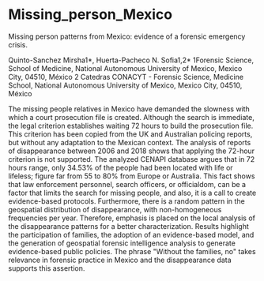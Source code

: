 # Missing_person_Mexico
Missing person patterns from Mexico: evidence of a forensic emergency crisis.

Quinto-Sanchez Mirsha1*, Huerta-Pacheco N. Sofia1,2*
1Forensic Science, School of Medicine, National Autonomous University of Mexico, Mexico City, 04510, México
2 Catedras CONACYT - Forensic Science, Medicine School, National Autonomous University of Mexico, Mexico City, 04510, México

The missing people relatives in Mexico have demanded the slowness with which a court prosecution file is created. Although the search is immediate, the legal criterion establishes waiting 72 hours to build the prosecution file. This criterion has been copied from the UK and Australian policing reports, but without any adaptation to the Mexican context. The analysis of reports of disappearance between 2006 and 2018 shows that applying the 72-hour criterion is not supported. The analyzed CENAPI database argues that in 72 hours range, only 34.53% of the people had been located with life or lifeless; figure far from 55 to 80% from Europe or Australia. This fact shows that law enforcement personnel, search officers, or officialdom, can be a factor that limits the search for missing people, and also, it is a call to create evidence-based protocols. Furthermore, there is a random pattern in the geospatial distribution of disappearance, with non-homogeneous frequencies per year. Therefore, emphasis is placed on the local analysis of the disappearance patterns for a better characterization. Results highlight the participation of families, the adoption of an evidence-based model, and the generation of geospatial forensic intelligence analysis to generate evidence-based public policies. The phrase "Without the families, no" takes relevance in forensic practice in Mexico and the disappearance data supports this assertion. 
